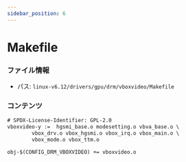 ```yaml
---
sidebar_position: 6
---
```

# Makefile

### ファイル情報

- パス: `linux-v6.12/drivers/gpu/drm/vboxvideo/Makefile`

### コンテンツ

```txt
# SPDX-License-Identifier: GPL-2.0
vboxvideo-y :=  hgsmi_base.o modesetting.o vbva_base.o \
		vbox_drv.o vbox_hgsmi.o vbox_irq.o vbox_main.o \
		vbox_mode.o vbox_ttm.o

obj-$(CONFIG_DRM_VBOXVIDEO) += vboxvideo.o

```
